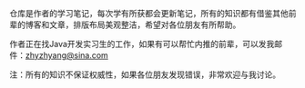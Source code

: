 仓库是作者的学习笔记，每次学有所获都会更新笔记，所有的知识都有借鉴其他前辈的博客和文章，排版布局美观整洁，希望对各位朋友有所帮助。

作者正在找Java开发实习生的工作，如果有可以帮忙内推的前辈，可以发我邮件：zhyzhyang@sina.com

注：所有的知识不保证权威性，如果各位朋友发现错误，非常欢迎与我讨论。

